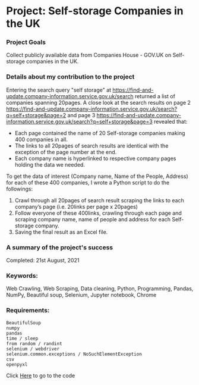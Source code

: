 # Project: Self-storage Companies in the UK

### Project Goals
Collect publicly available data from Companies House - GOV.UK on Self-storage companies in the UK.

### Details about  my contribution to the project
Entering the search query "self storage" at https://find-and-update.company-information.service.gov.uk/search returned a list of companies spanning 20pages. A close look at the search results on page 2 https://find-and-update.company-information.service.gov.uk/search?q=self+storage&page=2 and page 3 https://find-and-update.company-information.service.gov.uk/search?q=self+storage&page=3 revealed that:
* Each page contained the name of 20 Self-storage companies making 400 companies in all.
* The links to all 20pages of search results are identical with the exception of the page number at the end.
* Each company name is hyperlinked to respective company pages holding the data we needed.


To get the data of interest (Company name, Name of the People, Address) for each of these 400 companies, I wrote a Python script to do the followings:
1. Crawl through all 20pages of search result scraping the links to each company’s page (i.e. 20links per page x 20pages)
2. Follow everyone of these 400links, crawling through each page and scraping company name, name of people and address for each Self-storage company.
3. Saving the final result as an Excel file.

### A summary of the project's success
Completed: 21st August, 2021

### Keywords:
Web Crawling, Web Scraping, Data cleaning, Python, Programming, Pandas, NumPy, Beautiful soup, Selenium, Jupyter notebook, Chrome

### Requirements:
    BeautifulSoup
    numpy
    pandas
    time / sleep
    from random / randint
    selenium / webdriver
    selenium.common.exceptions / NoSuchElementException
    csv
    openpyxl

Click [Here](https://github.com/EnuelOB-1/Portfolio-projects/blob/main/Self-storage%20companies%20in%20the%20UK/All%20Self%20Storage%20Companies%20in%20the%20UK.ipynb) to go to the code
